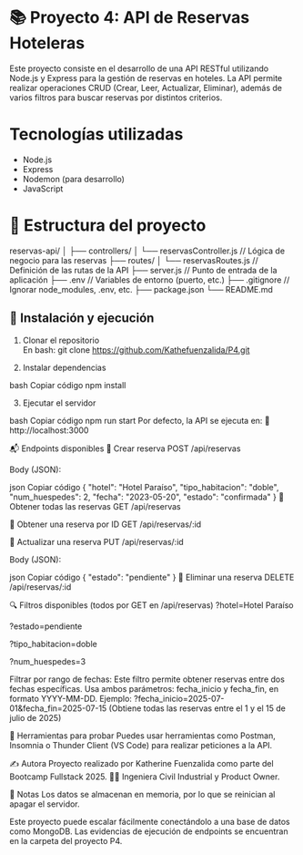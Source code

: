 # 📚 Proyecto 4: API de Reservas Hoteleras

Este proyecto consiste en el desarrollo de una API RESTful utilizando Node.js y Express para la gestión de reservas en hoteles. La API permite realizar operaciones CRUD (Crear, Leer, Actualizar, Eliminar), además de varios filtros para buscar reservas por distintos criterios.


# Tecnologías utilizadas

- Node.js  
- Express  
- Nodemon (para desarrollo)  
- JavaScript

# 📁 Estructura del proyecto

reservas-api/
│
├── controllers/
│ └── reservasController.js // Lógica de negocio para las reservas
├── routes/
│ └── reservasRoutes.js // Definición de las rutas de la API
├── server.js // Punto de entrada de la aplicación
├── .env // Variables de entorno (puerto, etc.)
├── .gitignore // Ignorar node_modules, .env, etc.
├── package.json
└── README.md

## 🔌 Instalación y ejecución

1. Clonar el repositorio  
En bash:
git clone https://github.com/Kathefuenzalida/P4.git

2. Instalar dependencias

bash
Copiar código
npm install

3. Ejecutar el servidor

bash
Copiar código
npm run start
Por defecto, la API se ejecuta en:
📍 http://localhost:3000

📬 Endpoints disponibles
📍 Crear reserva
POST /api/reservas

Body (JSON):

json
Copiar código
{
  "hotel": "Hotel Paraíso",
  "tipo_habitacion": "doble",
  "num_huespedes": 2,
  "fecha": "2023-05-20",
  "estado": "confirmada"
}
📍 Obtener todas las reservas
GET /api/reservas

📍 Obtener una reserva por ID
GET /api/reservas/:id

📍 Actualizar una reserva
PUT /api/reservas/:id

Body (JSON):

json
Copiar código
{
  "estado": "pendiente"
}
📍 Eliminar una reserva
DELETE /api/reservas/:id

🔍 Filtros disponibles (todos por GET en /api/reservas)
?hotel=Hotel Paraíso

?estado=pendiente

?tipo_habitacion=doble

?num_huespedes=3

Filtrar por rango de fechas: 
Este filtro permite obtener reservas entre dos fechas específicas.
Usa ambos parámetros: fecha_inicio y fecha_fin, en formato YYYY-MM-DD.
Ejemplo:
?fecha_inicio=2025-07-01&fecha_fin=2025-07-15
(Obtiene todas las reservas entre el 1 y el 15 de julio de 2025)

🧪 Herramientas para probar
Puedes usar herramientas como Postman, Insomnia o Thunder Client (VS Code) para realizar peticiones a la API.

✍️ Autora
Proyecto realizado por Katherine Fuenzalida como parte del Bootcamp Fullstack 2025.
👩‍💻 Ingeniera Civil Industrial y Product Owner.

📝 Notas
Los datos se almacenan en memoria, por lo que se reinician al apagar el servidor.

Este proyecto puede escalar fácilmente conectándolo a una base de datos como MongoDB. Las evidencias de ejecución de endpoints se encuentran en la carpeta del proyecto P4. 